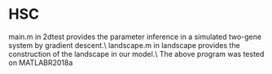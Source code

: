 # HSC
main.m in 2dtest provides the parameter inference in a simulated two-gene system by gradient descent.\\
landscape.m in landscape provides the construction of the landscape in our model.\\
The above program was tested on MATLABR2018a
